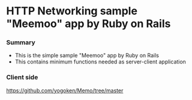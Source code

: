 # HTTP Networking sample "Meemoo" app by Ruby on Rails

### Summary

- This is the simple sample "Meemoo" app by Ruby on Rails
- This contains minimum functions needed as server-client application

### Client side
https://github.com/yogoken/Memo/tree/master
